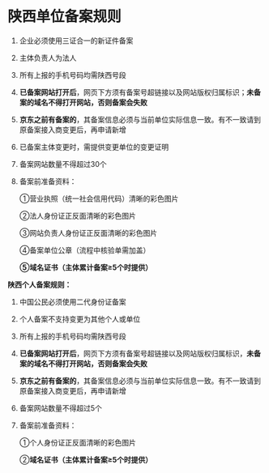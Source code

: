 # **陕西单位备案规则**

1. 企业必须使用三证合一的新证件备案

2. 主体负责人为法人

3. 所有上报的手机号码均需陕西号段

4. **已备案网站打开后**，网页下方须有备案号超链接以及网站版权归属标识；**未备案的域名不得打开网站，否则备案会失败**

5. **京东之前有备案的**，其备案信息必须与当前单位实际信息一致。有不一致请到原备案接入商变更后，再申请新增

6. 已备案主体变更时，需提供变更单位的变更证明

7. 备案网站数量不得超过30个

8. 备案前准备资料：

   ①营业执照（统一社会信用代码）清晰的彩色图片

   ②法人身份证正反面清晰的彩色图片

   ③网站负责人身份证正反面清晰的彩色图片

   ④备案单位公章（流程中核验单需加盖）

   **⑤域名证书（主体累计备案≥5个时提供）**

**陕西个人备案规则：**

1. 中国公民必须使用二代身份证备案

2. 个人备案不支持变更为其他个人或单位

3. 所有上报的手机号码均需陕西号段

4. **已备案网站打开后**，网页下方须有备案号超链接以及网站版权归属标识，**未备案的域名不得打开网站，否则备案会失败**

5. **京东之前有备案的**，其备案信息必须与当前单位实际信息一致。有不一致请到原备案接入商变更后，再申请新增

6. 备案网站数量不得超过5个

7. 备案前准备资料：

   ①个人身份证正反面清晰的彩色图片

   ②**域名证书（主体累计备案≥5个时提供）**